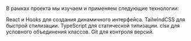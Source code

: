 В рамках проекта мы изучаем и применяем следующие технологии:

React и Hooks для создания динамичного интерфейса.
TailwindCSS для быстрой стилизации.
TypeScript для статической типизации.
clsx для условного объединения классов.
Git для контроля версий.

